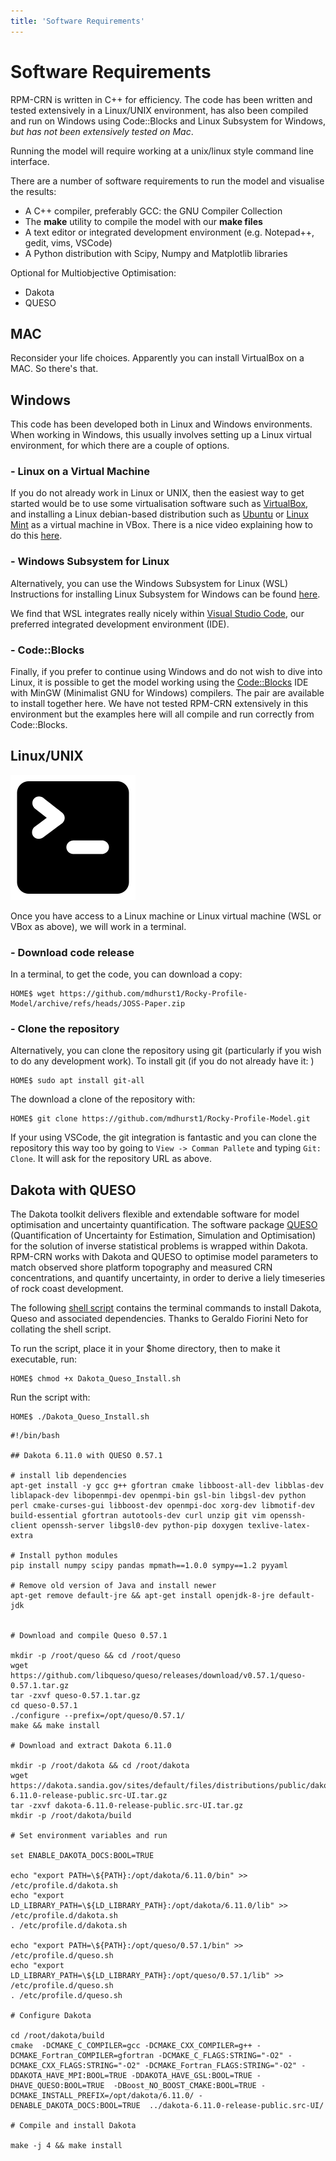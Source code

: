 ```yaml
---
title: 'Software Requirements'
---
```

<h1>Software Requirements</h1>

RPM-CRN is written in C++ for efficiency. The code has been written and tested extensively in a Linux/UNIX environment, has also been compiled and run on Windows using Code::Blocks and Linux Subsystem for Windows, *but has not been extensively tested on Mac*. 

Running the model will require working at a unix/linux style command line interface.

There are a number of software requirements to run the model and visualise the results:
 - A C++ compiler, preferably GCC: the GNU Compiler Collection
 - The **make** utility to compile the model with our **make files**
 - A text editor or integrated development environment (e.g. Notepad++, gedit, vims, VSCode)
 - A Python distribution with Scipy, Numpy and Matplotlib libraries

Optional for Multiobjective Optimisation:
 - Dakota 
 - QUESO

## MAC
Reconsider your life choices. Apparently you can install VirtualBox on a MAC. So there's that.

## Windows
This code has been developed both in Linux and Windows environments. When working in Windows, this usually involves setting up a Linux virtual environment, for which there are a couple of options.

### - Linux on a Virtual Machine
If you do not already work in Linux or UNIX, then the easiest way to get started would be to use some virtualisation software such as [VirtualBox](https://www.virtualbox.org/wiki/Downloads), and installing a Linux debian-based distribution such as [Ubuntu](https://ubuntu.com/) or [Linux Mint](https://linuxmint.com/) as a virtual machine in VBox. There is a nice video explaining how to do this [here](https://www.youtube.com/watch?v=x5MhydijWmc).

### - Windows Subsystem for Linux
Alternatively, you can use the Windows Subsystem for Linux (WSL) Instructions for installing Linux Subsystem for Windows can be found [here](https://docs.microsoft.com/en-us/windows/wsl/install-win10).

We find that WSL integrates really nicely within [Visual Studio Code](https://code.visualstudio.com/), our preferred integrated development environment (IDE).

### - Code::Blocks
Finally, if you prefer to continue using Windows and do not wish to dive into Linux, it is possible to get the model working using the [Code::Blocks](https://www.codeblocks.org/) IDE with MinGW (Minimalist GNU for Windows) compilers. The pair are available to install together here. We have not tested RPM-CRN extensively in this environment but the examples here will all compile and run correctly from Code::Blocks. 

## Linux/UNIX
![Terminal](img/terminal.png "Terminal")

Once you have access to a Linux machine or Linux virtual machine (WSL or VBox as above), we will work in a terminal. 

### - Download code release
In a terminal, to get the code, you can download a copy:
```
HOME$ wget https://github.com/mdhurst1/Rocky-Profile-Model/archive/refs/heads/JOSS-Paper.zip
```

### - Clone the repository
Alternatively, you can clone the repository using git (particularly if you wish to do any development work). To install git (if you do not already have it: )

```
HOME$ sudo apt install git-all
```
The download a clone of the repository with:
```
HOME$ git clone https://github.com/mdhurst1/Rocky-Profile-Model.git
```

If your using VSCode, the git integration is fantastic and you can clone the repository this way too by going to `View -> Comman Pallete` and typing `Git: Clone`. It will ask for the repository URL as above.

## Dakota with QUESO

The Dakota toolkit delivers flexible and extendable software for model optimisation and uncertainty quantification. The software package [QUESO](https://github.com/libqueso/queso) (Quantification of Uncertainty for Estimation, Simulation and Optimisation) for the solution of inverse statistical problems is wrapped within Dakota. RPM-CRN works with Dakota and QUESO to optimise model parameters to match observed shore platform topography and measured CRN concentrations, and quantify uncertainty, in order to derive a liely timeseries of rock coast development.

The following [shell script](scripts/Dakota_Queso_Install.sh) contains the terminal commands to install Dakota, Queso and associated dependencies. Thanks to Geraldo Fiorini Neto for collating the shell script.

To run the script, place it in your $home directory, then to make it executable, run:
```
HOME$ chmod +x Dakota_Queso_Install.sh
```
Run the script with:
```
HOME$ ./Dakota_Queso_Install.sh
```

```
#!/bin/bash

## Dakota 6.11.0 with QUESO 0.57.1

# install lib dependencies
apt-get install -y gcc g++ gfortran cmake libboost-all-dev libblas-dev liblapack-dev libopenmpi-dev openmpi-bin gsl-bin libgsl-dev python perl cmake-curses-gui libboost-dev openmpi-doc xorg-dev libmotif-dev build-essential gfortran autotools-dev curl unzip git vim openssh-client openssh-server libgsl0-dev python-pip doxygen texlive-latex-extra

# Install python modules
pip install numpy scipy pandas mpmath==1.0.0 sympy==1.2 pyyaml

# Remove old version of Java and install newer
apt-get remove default-jre && apt-get install openjdk-8-jre default-jdk


# Download and compile Queso 0.57.1

mkdir -p /root/queso && cd /root/queso
wget https://github.com/libqueso/queso/releases/download/v0.57.1/queso-0.57.1.tar.gz
tar -zxvf queso-0.57.1.tar.gz
cd queso-0.57.1
./configure --prefix=/opt/queso/0.57.1/
make && make install 

# Download and extract Dakota 6.11.0

mkdir -p /root/dakota && cd /root/dakota
wget https://dakota.sandia.gov/sites/default/files/distributions/public/dakota-6.11.0-release-public.src-UI.tar.gz
tar -zxvf dakota-6.11.0-release-public.src-UI.tar.gz
mkdir -p /root/dakota/build

# Set environment variables and run

set ENABLE_DAKOTA_DOCS:BOOL=TRUE

echo "export PATH=\${PATH}:/opt/dakota/6.11.0/bin" >> /etc/profile.d/dakota.sh
echo "export LD_LIBRARY_PATH=\${LD_LIBRARY_PATH}:/opt/dakota/6.11.0/lib" >> /etc/profile.d/dakota.sh
. /etc/profile.d/dakota.sh

echo "export PATH=\${PATH}:/opt/queso/0.57.1/bin" >> /etc/profile.d/queso.sh
echo "export LD_LIBRARY_PATH=\${LD_LIBRARY_PATH}:/opt/queso/0.57.1/lib" >> /etc/profile.d/queso.sh
. /etc/profile.d/queso.sh

# Configure Dakota

cd /root/dakota/build
cmake  -DCMAKE_C_COMPILER=gcc -DCMAKE_CXX_COMPILER=g++ -DCMAKE_Fortran_COMPILER=gfortran -DCMAKE_C_FLAGS:STRING="-O2" -DCMAKE_CXX_FLAGS:STRING="-O2" -DCMAKE_Fortran_FLAGS:STRING="-O2" -DDAKOTA_HAVE_MPI:BOOL=TRUE -DDAKOTA_HAVE_GSL:BOOL=TRUE -DHAVE_QUESO:BOOL=TRUE  -DBoost_NO_BOOST_CMAKE:BOOL=TRUE -DCMAKE_INSTALL_PREFIX=/opt/dakota/6.11.0/ -DENABLE_DAKOTA_DOCS:BOOL=TRUE  ../dakota-6.11.0-release-public.src-UI/

# Compile and install Dakota

make -j 4 && make install 
```